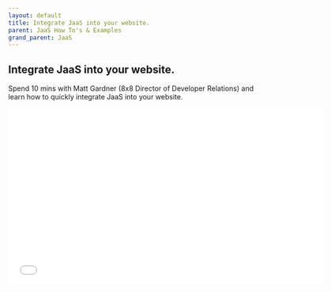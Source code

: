 ```yaml
---
layout: default
title: Integrate JaaS into your website.
parent: JaaS How To's & Examples
grand_parent: JaaS
---
```


## Integrate JaaS into your website.

Spend 10 mins with Matt Gardner (8x8 Director of Developer Relations) and learn how to quickly integrate JaaS into your website.

<iframe class="vidyard_iframe" src="//play.vidyard.com/8PXFWLEbnte435vF9yeiuU.html?" width=640 height=360 scrolling="no" frameborder="0" allowtransparency="true" allowfullscreen></iframe>
